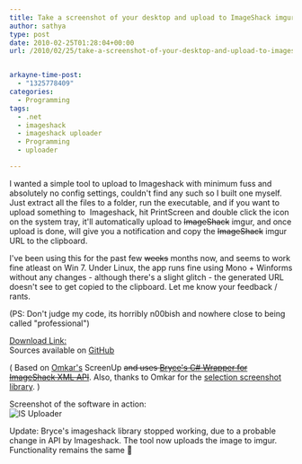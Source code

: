 ```yaml
---
title: Take a screenshot of your desktop and upload to ImageShack imgur easily
author: sathya
type: post
date: 2010-02-25T01:28:04+00:00
url: /2010/02/25/take-a-screenshot-of-your-desktop-and-upload-to-imageshack-easily/


arkayne-time-post:
  - "1325778409"
categories:
  - Programming
tags:
  - .net
  - imageshack
  - imageshack uploader
  - Programming
  - uploader

---
```

I wanted a simple tool to upload to Imageshack with minimum fuss and absolutely no config settings, couldn't find any such so I built one myself.  Just extract all the files to a folder, run the executable, and if you want to upload something to  Imageshack, hit PrintScreen and double click the icon on the system tray, it'll automatically upload to <s>ImageShack</s> imgur, and once upload is done, will give you a notification and copy the <s>ImageShack</s> imgur URL to the clipboard.

<!--more-->

  
I've been using this for the past few <span style="text-decoration: line-through;">weeks</span> months now, and seems to work fine atleast on Win 7. Under Linux, the app runs fine using Mono + Winforms without any changes - although there's a slight glitch - the generated URL doesn't see to get copied to the clipboard. Let me know your feedback / rants.

(PS: Don't judge my code, its horribly n00bish and nowhere close to being called "professional")

[Download Link:][1]  
Sources available on [GitHub][2]

( Based on [Omkar's][3] ScreenUp <del datetime="2010-06-02T01:32:56+00:00">and uses <a href="https://www.codeemporium.com/2009/06/14/dot-net-c-sharp-wrapper-for-the-imageshack-xml-api">Bryce's C# Wrapper for ImageShack XML API</a></del>. Also, thanks to Omkar for the [selection screenshot library][4]. )

Screenshot of the software in action:  
![IS Uploader][5] 

Update: Bryce's imageshack library stopped working, due to a probable change in API by Imageshack. The tool now uploads the image to imgur. Functionality remains the same 🙂

 [1]: https://j.mp/cFESGw
 [2]: https://github.com/SathyaBhat/imageshackuploader
 [3]: https://intelomkar.wordpress.com
 [4]: https://intelomkar.wordpress.com/2009/12/21/screencapture-library/
 [5]: https://img704.imageshack.us/img704/8379/uploadk.jpg
